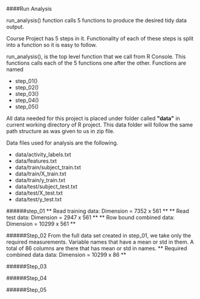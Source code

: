 ####Run Analysis

run_analysis() function calls 5 functions to produce the desired tidy data output.

Course Project has 5 steps in it. Functionality of each of these steps is split into a function so it is easy to follow.

run_analysis(), is the top level function that we call from R Console. This functions calls each of the 5 functions one after the other. Functions are named 
* step_01()
* step_02()
* step_03()
* step_04()
* step_05() 

All data needed for this project is placed under folder called **"data"** in current working directory of R project. This data folder will follow the same path structure as was given to us in zip file.

Data files used for analysis are the following.
* data/activity_labels.txt
* data/features.txt
* data/train/subject_train.txt
* data/train/X_train.txt
* data/train/y_train.txt
* data/test/subject_test.txt
* data/test/X_test.txt
* data/test/y_test.txt

######step_01
** Read training data: Dimension = 7352 x 561 **
** Read test data: Dimension = 2947 x 561 **
** Row bound combined data: Dimension = 10299 x  561 **

######Step_02
From the full data set created in step_01, we take only the required measurements. Variable names that have a mean or std in them. A total of 86 columns are there that has mean or std in names. 
** Required combined data data: Dimension = 10299 x 86 **

######Step_03

######Step_04

######Step_05

